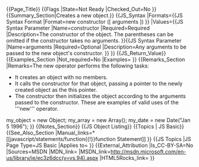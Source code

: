 {{Page_Title}}
{{Flags
|State=Not Ready
|Checked_Out=No
}}
{{Summary_Section|Creates a new object.}}
{{JS_Syntax
|Formats={{JS Syntax Format
|Format=new constructor ([ arguments ])
}}
|Values={{JS Syntax Parameter
|Name=constructor
|Required=Required
|Description=The constructor of the object. The parentheses can be omitted if the constructor takes no arguments.
}}{{JS Syntax Parameter
|Name=arguments
|Required=Optional
|Description=Any arguments to be passed to the new object's constructor.
}}
}}
{{JS_Return_Value}}
{{Examples_Section
|Not_required=No
|Examples=
}}
{{Remarks_Section
|Remarks=The new operator performs the following tasks:

* It creates an object with no members.
* It calls the constructor for that object, passing a pointer to the newly created object as the this pointer.
* The constructor then initializes the object according to the arguments passed to the constructor.
These are examples of valid uses of the '''new''' operator.

 my_object = new Object;
 my_array = new Array();
 my_date = new Date("Jan 5 1996");
}}
{{Notes_Section}}
{{JS Object Listing}}
{{Topics | JS Basic}}
{{See_Also_Section
|Manual_links=* [[javascript/statements/function{{!}}function Statement]]
}}
{{JS Topics
|JS Page Type=JS Basic
|Applies to=
}}
{{External_Attribution
|Is_CC-BY-SA=No
|Sources=MSDN
|MDN_link=
|MSDN_link=http://msdn.microsoft.com/en-us/library/ie/ec3z6dcc(v=vs.94).aspx
|HTML5Rocks_link=
}}